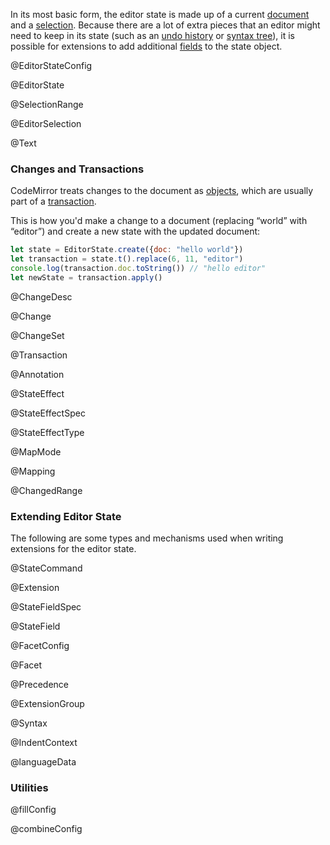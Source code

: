 In its most basic form, the editor state is made up of a current <a
href="#state.EditorState.doc">document</a> and a <a
href="#state.EditorState.selection">selection</a>. Because there are a
lot of extra pieces that an editor might need to keep in its state
(such as an <a href="#history">undo history</a> or <a
href="#state.Syntax">syntax tree</a>), it is possible for extensions
to add additional <a href="#state.StateField">fields</a> to the state
object.

@EditorStateConfig

@EditorState

@SelectionRange

@EditorSelection

@Text

### Changes and Transactions

CodeMirror treats changes to the document as [objects](#state.Change),
which are usually part of a [transaction](#state.Transaction).

This is how you'd make a change to a document (replacing “world” with
“editor”) and create a new state with the updated document:

```javascript
let state = EditorState.create({doc: "hello world"})
let transaction = state.t().replace(6, 11, "editor")
console.log(transaction.doc.toString()) // "hello editor"
let newState = transaction.apply()
```

@ChangeDesc

@Change

@ChangeSet

@Transaction

@Annotation

@StateEffect

@StateEffectSpec

@StateEffectType

@MapMode

@Mapping

@ChangedRange

### Extending Editor State

The following are some types and mechanisms used when writing
extensions for the editor state.

@StateCommand

@Extension

@StateFieldSpec

@StateField

@FacetConfig

@Facet

@Precedence

@ExtensionGroup

@Syntax

@IndentContext

@languageData

### Utilities

@fillConfig

@combineConfig